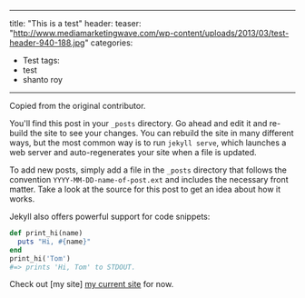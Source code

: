 
---
title:  "This is a test"
header:
  teaser: "http://www.mediamarketingwave.com/wp-content/uploads/2013/03/test-header-940-188.jpg"
categories: 
  - Test
tags:
  - test
  - shanto roy
---
Copied from the original contributor.

You'll find this post in your `_posts` directory. Go ahead and edit it and re-build the site to see your changes. You can rebuild the site in many different ways, but the most common way is to run `jekyll serve`, which launches a web server and auto-regenerates your site when a file is updated.

To add new posts, simply add a file in the `_posts` directory that follows the convention `YYYY-MM-DD-name-of-post.ext` and includes the necessary front matter. Take a look at the source for this post to get an idea about how it works.

Jekyll also offers powerful support for code snippets:

```ruby
def print_hi(name)
  puts "Hi, #{name}"
end
print_hi('Tom')
#=> prints 'Hi, Tom' to STDOUT.
```


Check out [my site] [my current site] for now.

[my current site]: https://sites.google.com/site/shantoroyiit/home

